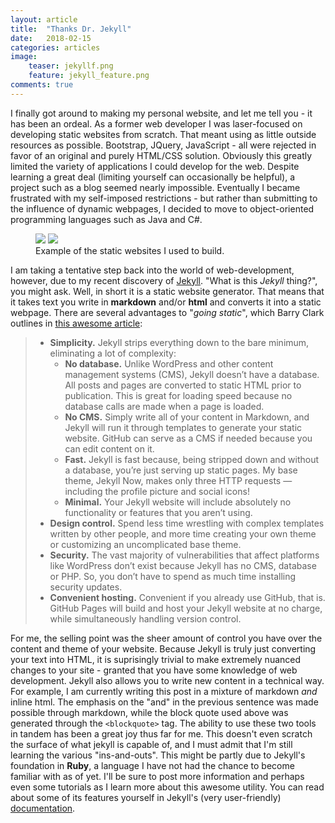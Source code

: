 ```yaml
---
layout: article
title:  "Thanks Dr. Jekyll"
date:   2018-02-15
categories: articles
image:
    teaser: jekyllf.png
    feature: jekyll_feature.png
comments: true
---
```


I finally got around to making my personal website, and let me tell you - it has been an ordeal. As a former web developer I was laser-focused on developing static websites from scratch. That meant using as little outside resources as possible. Bootstrap, JQuery, JavaScript - all were rejected in favor of an original and purely HTML/CSS solution. Obviously this greatly limited the variety of applications I could develop for the web. Despite learning a great deal (limiting yourself can occasionally be helpful), a project such as a blog seemed nearly impossible. Eventually I became frustrated with my self-imposed restrictions - but rather than submitting to the influence of dynamic webpages, I decided to move to object-oriented programming languages such as Java and C#.

<figure class="half">
    <img src="{{site.baseurl}}/images/web1ex.png " />
    <img src="{{site.baseurl}}/images/web2ex.png " />
    <figcaption>Example of the static websites I used to build.</figcaption>
</figure>

I am taking a tentative step back into the world of web-development, however, due to my recent discovery of [Jekyll](https://jekyllrb.com/). "What is this *Jekyll* thing?", you might ask. Well, in short it is a static website generator. That means that it takes text you write in **markdown** and/or **html** and converts it into a static webpage. There are several advantages to "*going static*", which Barry Clark outlines in [this awesome article](https://www.smashingmagazine.com/2014/08/build-blog-jekyll-github-pages/):

<blockquote>
    <ul>
        <li><b>Simplicity.</b> Jekyll strips everything down to the bare minimum, eliminating a lot of complexity:
        <ul>   
            <li><b>No database.</b> Unlike WordPress and other content management systems (CMS), Jekyll doesn’t have a database. All posts and pages are converted to static HTML prior to publication. This is great for loading speed because no database calls are made when a page is loaded.</li>
            <li><b>No CMS.</b> Simply write all of your content in Markdown, and Jekyll will run it through templates to generate your static website. GitHub can serve as a CMS if needed because you can edit content on it.</li>
            <li><b>Fast.</b> Jekyll is fast because, being stripped down and without a database, you’re just serving up static pages. My base theme, Jekyll Now, makes only three HTTP requests — including the profile picture and social icons!</li>
            <li><b>Minimal.</b> Your Jekyll website will include absolutely no functionality or features that you aren’t using.</li>
        </ul>
    </li>
    <li><b>Design control.</b> Spend less time wrestling with complex templates written by other people, and more time creating your own theme or customizing an uncomplicated base theme.</li>
    <li><b>Security.</b> The vast majority of vulnerabilities that affect platforms like WordPress don’t exist because Jekyll has no CMS, database or PHP. So, you don’t have to spend as much time installing security updates.</li>
    <li><b>Convenient hosting.</b> Convenient if you already use GitHub, that is. GitHub Pages will build and host your Jekyll website at no charge, while simultaneously handling version control.</li>
    </ul>
</blockquote>

For me, the selling point was the sheer amount of control you have over the content and theme of your website. Because Jekyll is truly just converting your text into HTML, it is suprisingly trivial to make extremely nuanced changes to your site - granted that you have some knowledge of web development. Jekyll also allows you to write new content in a technical way. For example, I am currently writing this post in a mixture of markdown *and* inline html. The emphasis on the "and" in the previous sentence was made possible through markdown, while the block quote used above was generated through the `<blockquote>` tag. The ability to use these two tools in tandem has been a great joy thus far for me. This doesn't even scratch the surface of what jekyll is capable of, and I must admit that I'm still learning the various "ins-and-outs". This might be partly due to Jekyll's foundation in **Ruby**, a language I have not had the chance to become familiar with as of yet. I'll be sure to post more information and perhaps even some tutorials as I learn more about this awesome utility. You can read about some of its features yourself in Jekyll's (very user-friendly) [documentation](https://jekyllrb.com/docs/home/). 




